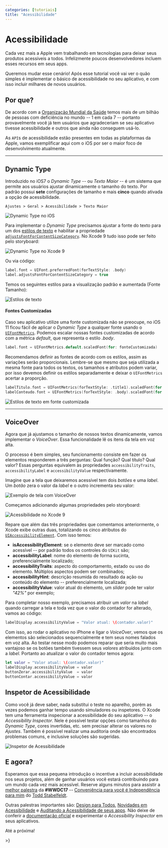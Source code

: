 ```yaml
---
categories: [tutoriais]
title: "Acessibilidade"
---
```


# Acessibilidade
Cada vez mais a Apple vem trabalhando em tecnologias para deixar seus produtos acessíveis a todos. Infelizmente poucos desenvolvedores incluem esses recursos em seus apps.

Queremos mudar esse cenário! Após esse tutorial você vai ver o quão simples é implementar o básico de acessibilidade no seu aplicativo, e com isso incluir milhares de novos usuários.

## Por que?
De acordo com a [Organização Mundial da Saúde][who] temos mais de um bilhão de pessoas com deficiência no mundo -- 1 em cada 7 -- portanto provavelmente você já tem usuários que agradeceriam se seu aplicativo tivesse acessibilidade e outros que ainda não conseguem usá-lo.

As `API`s de acessibilidade estão presentes em todas as plataformas da Apple, vamos exemplificar aqui com o iOS por ser o maior foco de desenvolvimento atualmente.

---

## Dynamic Type
Introduzido no iOS7 o _Dynamic Type_ -- ou _Texto Maior_ -- é um sistema que permite aos usuários ajustar dinamicamente o tamanho do texto. Por padrão possui **sete** configurações de tamanho e mais **cinco** quando ativada a opção de acessibilidade.

`Ajustes > Geral > Acessibilidade > Texto Maior`

![Dynamic Type no iOS][01-dyntype-ios]

Para implementar o _Dynamic Type_ precisamos ajustar a fonte do texto para um dos [estilos de texto][doc-fontstyles] e habilitar a propriedade [`adjustsFontForContentSizeCategory`][doc-fontadjust]. No Xcode 9 tudo isso pode ser feito pelo storyboard:

![Dynamic Type no Xcode 9][02-dyntype-xcode]

Ou via código:
```swift
label.font = UIFont.preferredFont(forTextStyle: .body)
label.adjustsFontForContentSizeCategory = true
```

Temos os seguintes estilos para a visualização padrão e aumentada (Fonte Tamanho):

![Estilos de texto][03-fontstyles]

#### Fontes Customizadas
Caso seu aplicativo utilize uma fonte customizada não se preocupe, no iOS 11 ficou fácil de aplicar o _Dynamic Type_ a qualquer fonte usando o [`UIFontMetrics`][doc-fontmetrics]. Podemos escalar nossas fontes customizadas de acordo com a métrica _default_, que representa o estilo _.body_.
```swift
label.font = UIFontMetrics.default.scaledFont(for: fonteCustomizada)
```

Recomendamos definir as fontes de acordo com os estilos, assim as variações serão proporcionais. Lembre-se que mesmo que seja utilizada a mesma fonte para todos os textos, os tamanhos e atributos podem variar, por isso devemos definir os estilos separadamente e deixar o `UIFontMetrics` acertar a proporção.
```swift
labelTitulo.font = UIFontMetrics(forTextStyle: .title1).scaledFont(for: fonteCustomizadaTitulo)
labelConteudo.font = UIFontMetrics(forTextStyle: .body).scaledFont(for: fonteCustomizadaConteudo)
```

![Estilos de texto em fonte customizada][04-fontstyles-custom]

---

## VoiceOver
Agora que já ajustamos o tamanho de nossos textos dinamicamente, vamos implementar o _VoiceOver_. Essa funcionalidade lê os itens da tela em voz alta.

O processo é bem simples, seu funcionamento consiste em fazer os elementos responderem a três perguntas: Qual função? Qual título? Qual valor? Essas perguntas equivalem às propriedades `accessibilityTraits`, `accessibilityLabel` e `accessibilityValue` respectivamente.

Imagine que a tela que deixaremos acessível tem dois _botões_ e uma _label_. Um _botão_ zera o valor da _label_ e o outro incrementa seu valor:

![Exemplo de tela com VoiceOver][05-voiceover-sample-app]

Começamos adicionando algumas propriedades pelo storyboard:

![Acessibilidade no Xcode 9][06-xcode-accessibility]

Repare que além das três propriedades que comentamos anteriormente, o Xcode exibe outras duas, totalizando os cinco atributos do [`UIAccessibilityElement`][doc-accelement]. Com isso temos:
- **isAccessibilityElement**: se o elemento deve ser marcado como acessível -- por padrão todos os controles do `UIKit` são;
- **accessibilityLabel**: nome do elemento de forma sucinta, preferencialmente localizado;
- **accessibilityTraits**: aspecto do comportamento, estado ou uso do elemento. Múltiplos aspectos podem ser combinados;
- **accessibilityHint**: descrição resumida do resultado da ação ou conteúdo do elemento -- preferencialmente localizada;
- **accessibilityValue**: valor atual do elemento, um _slider_ pode ter valor _"42%"_ por exemplo;

Para completar nosso exemplo, precisamos atribuir um _valor_ na _label_ quando carregar a tela e toda vez que o valor do contador for alterado, vamos ao código:
```swift
labelDisplay.accessibilityValue = "Valor atual: \(contador.valor)"
```

Com isso, ao rodar o aplicativo no iPhone e ligar o _VoiceOver_, vemos que os elementos são selecionados sequencialmente e tem seus nomes falados em voz alta. Ao testar nesse modo podemos reparar que seria muito mais vantajoso se os botões também tivessem seus _valores_ atribuídos junto com a _label_. Portanto ao atualizar o valor do contador temos agora:
```swift
let valor = "Valor atual: \(contador.valor)"
labelDisplay.accessibilityValue = valor
buttonZerar.accessibilityValue  = valor
buttonContar.accessibilityValue = valor
```

## Inspetor de Acessibilidade
Como você já deve saber, nada substitui o teste no aparelho, porém as vezes podemos ganhar tempo usando simuladores ou inspetores. O Xcode tem uma ferramenta inspecionar a acessibilidade do seu aplicativo -- o _Accessibility Inspector_. Nele é possível testar opções como tamanhos do _Dynamic Type_, cores invertidas, etc. sem precisar alterar os valores no _Ajustes_. Também é possível realizar uma auditoria onde são encontrados problemas comuns, e inclusive soluções são sugeridas.

![Inspetor de Acessibilidade][07-inspector]

## E agora?
Esperamos que essa pequena introdução o incentive a incluir acessibilidade nos seus projetos, além de ganhar usuários você estará contribuindo para um mundo cada vez mais acessível. Reserve alguns minutos para assistir a [melhor palestra][cyim] da **#WWDC17** -- [Conveniência para você é Independência para mim][cyim] do [Todd Stabelfeldt][quadfather].

Outras palestras importantes são: [Design para Todos][dfe], [Novidades em Acessibilidade][whatsnew] e [Auditando a Acessibilidade de seus apps][inspector]. Não deixe de conferir a [documentação oficial][doc-accessibility] e experimentar o _Accessibility Inspector_ em seus aplicativos.

Até a próxima!

\>}

[who]: http://www.who.int/disabilities/en/
[doc-fontadjust]: https://developer.apple.com/documentation/uikit/uicontentsizecategoryadjusting/1771731-adjustsfontforcontentsizecategor
[doc-fontstyles]: https://developer.apple.com/documentation/uikit/uifonttextstyle
[doc-fontmetrics]: https://developer.apple.com/documentation/uikit/uifontmetrics
[doc-accelement]: https://developer.apple.com/documentation/uikit/uiaccessibilityelement
[cyim]: https://developer.apple.com/videos/play/wwdc2017/110/
[quadfather]: https://www.facebook.com/ToddStabelfeldt
[dfe]: https://developer.apple.com/videos/play/wwdc2017/806/
[whatsnew]: https://developer.apple.com/videos/play/wwdc2017/215/
[inspector]: https://developer.apple.com/videos/play/wwdc2016/407/
[doc-accessibility]: https://developer.apple.com/accessibility/

[01-dyntype-ios]: /assets/images/tutoriais/2017/06/23/acessibilidade/01-dyntype-ios.png
[02-dyntype-xcode]: /assets/images/tutoriais/2017/06/23/acessibilidade/02-dyntype-xcode.png
[03-fontstyles]: /assets/images/tutoriais/2017/06/23/acessibilidade/03-fontstyles.png
[04-fontstyles-custom]: /assets/images/tutoriais/2017/06/23/acessibilidade/04-fontstyles-custom.png
[05-voiceover-sample-app]: /assets/images/tutoriais/2017/06/23/acessibilidade/05-voiceover-sample-app.png
[06-xcode-accessibility]: /assets/images/tutoriais/2017/06/23/acessibilidade/06-xcode-accessibility.png
[07-inspector]: /assets/images/tutoriais/2017/06/23/acessibilidade/07-inspector.png
